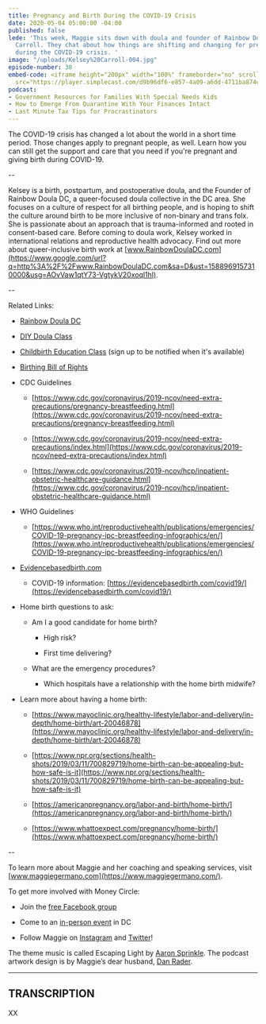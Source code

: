 ```yaml
---
title: Pregnancy and Birth During the COVID-19 Crisis
date: 2020-05-04 05:00:00 -04:00
published: false
lede: 'This week, Maggie sits down with doula and founder of Rainbow Doula DC, Kelsey
  Carroll. They chat about how things are shifting and changing for pregnant folks
  during the COVID-19 crisis. '
image: "/uploads/Kelsey%20Carroll-004.jpg"
episode-number: 38
embed-code: <iframe height="200px" width="100%" frameborder="no" scrolling="no" seamless
  src="https://player.simplecast.com/d9b96df6-e857-4a09-a6dd-4711ba874c1c?dark=false"></iframe>
podcast:
- Government Resources for Families With Special Needs Kids
- How to Emerge From Quarantine With Your Finances Intact
- Last Minute Tax Tips for Procrastinators
---
```


The COVID-19 crisis has changed a lot about the world in a short time period. Those changes apply to pregnant people, as well. Learn how you can still get the support and care that you need if you're pregnant and giving birth during COVID-19.

--

Kelsey is a birth, postpartum, and postoperative doula, and the Founder of Rainbow Doula DC, a queer-focused doula collective in the DC area. She focuses on a culture of respect for all birthing people, and is hoping to shift the culture around birth to be more inclusive of non-binary and trans folx. She is passionate about an approach that is trauma-informed and rooted in consent-based care. Before coming to doula work, Kelsey worked in international relations and reproductive health advocacy. Find out more about queer-inclusive birth work at [www.RainbowDoulaDC.com](https://www.google.com/url?q=http%3A%2F%2Fwww.RainbowDoulaDC.com&sa=D&ust=1588969157310000&usg=AOvVaw1qtY73-VgtykV20xoql1hl).

--

Related Links:

* [Rainbow Doula DC](https://www.rainbowdouladc.com/)

* [DIY Doula Class](https://www.eventbrite.com/e/diy-doula-preparing-partners-for-birth-may-tickets-103968624956?aff=Website)

* [Childbirth Education Class](https://www.rainbowdouladc.com/events) (sign up to be notified when it's available)

* [Birthing Bill of Rights](http://karenmelton.com/articles/the-pregnant-patients-bill-of-rights/)

* CDC Guidelines

  * [https://www.cdc.gov/coronavirus/2019-ncov/need-extra-precautions/pregnancy-breastfeeding.html](https://www.cdc.gov/coronavirus/2019-ncov/need-extra-precautions/pregnancy-breastfeeding.html)

  * [https://www.cdc.gov/coronavirus/2019-ncov/need-extra-precautions/index.html](https://www.cdc.gov/coronavirus/2019-ncov/need-extra-precautions/index.html)

  * [https://www.cdc.gov/coronavirus/2019-ncov/hcp/inpatient-obstetric-healthcare-guidance.html](https://www.cdc.gov/coronavirus/2019-ncov/hcp/inpatient-obstetric-healthcare-guidance.html)

* WHO Guidelines

  * [https://www.who.int/reproductivehealth/publications/emergencies/COVID-19-pregnancy-ipc-breastfeeding-infographics/en/](https://www.who.int/reproductivehealth/publications/emergencies/COVID-19-pregnancy-ipc-breastfeeding-infographics/en/)

* [Evidencebasedbirth.com](https://evidencebasedbirth.com/)

  * COVID-19 information: [https://evidencebasedbirth.com/covid19/](https://evidencebasedbirth.com/covid19/)

* Home birth questions to ask:

  * Am I a good candidate for home birth?

    * High risk?

    * First time delivering?

  * What are the emergency procedures?

    * Which hospitals have a relationship with the home birth midwife?

* Learn more about having a home birth:

  * [https://www.mayoclinic.org/healthy-lifestyle/labor-and-delivery/in-depth/home-birth/art-20046878](https://www.mayoclinic.org/healthy-lifestyle/labor-and-delivery/in-depth/home-birth/art-20046878)

  * [https://www.npr.org/sections/health-shots/2019/03/11/700829719/home-birth-can-be-appealing-but-how-safe-is-it](https://www.npr.org/sections/health-shots/2019/03/11/700829719/home-birth-can-be-appealing-but-how-safe-is-it)

  * [https://americanpregnancy.org/labor-and-birth/home-birth/](https://americanpregnancy.org/labor-and-birth/home-birth/)

  * [https://www.whattoexpect.com/pregnancy/home-birth/](https://www.whattoexpect.com/pregnancy/home-birth/)

--

To learn more about Maggie and her coaching and speaking services, visit [www.maggiegermano.com](https://www.maggiegermano.com/).

To get more involved with Money Circle:

* Join the [free Facebook group](https://www.facebook.com/groups/MoneyCircleGroup)

* Come to an [in-person event](https://www.maggiegermano.com/moneycircle/) in DC

* Follow Maggie on [Instagram](https://dashboard.simplecast.com/episodes/www.instagram.com/maggiegermano) and [Twitter](https://dashboard.simplecast.com/episodes/www.twitter.com/maggiegermano)!

The theme music is called Escaping Light by [Aaron Sprinkle](http://aaronsprinklemusic.com/). The podcast artwork design is by Maggie’s dear husband, [Dan Rader](https://danrdesign.com/).

---

## TRANSCRIPTION

XX